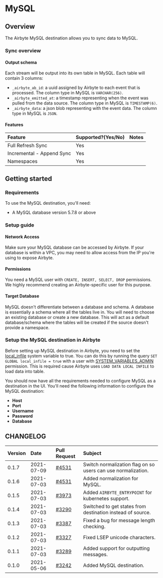 # MySQL

## Overview

The Airbyte MySQL destination allows you to sync data to MySQL.

### Sync overview

#### Output schema

Each stream will be output into its own table in MySQL. Each table will contain 3 columns:

* `_airbyte_ab_id`: a uuid assigned by Airbyte to each event that is processed. The column type in MySQL is `VARCHAR(256)`.
* `_airbyte_emitted_at`: a timestamp representing when the event was pulled from the data source. The column type in MySQL is `TIMESTAMP(6)`.
* `_airbyte_data`: a json blob representing with the event data. The column type in MySQL is `JSON`.

#### Features

| Feature | Supported?\(Yes/No\) | Notes |
| :--- | :--- | :--- |
| Full Refresh Sync | Yes |  |
| Incremental - Append Sync | Yes |  |
| Namespaces | Yes |  |

## Getting started

### Requirements

To use the MySQL destination, you'll need:

* A MySQL database version 5.7.8 or above

### Setup guide

#### Network Access

Make sure your MySQL database can be accessed by Airbyte. If your database is within a VPC, you may need to allow access from the IP you're using to expose Airbyte.

#### **Permissions**

You need a MySQL user with `CREATE, INSERT, SELECT, DROP` permissions. We highly recommend creating an Airbyte-specific user for this purpose.

#### Target Database

MySQL doesn't differentiate between a database and schema. A database is essentially a schema where all the tables live in. You will need to choose an existing database or create a new database. This will act as a default database/schema where the tables will be created if the source doesn't provide a namespace.

### Setup the MySQL destination in Airbyte

Before setting up MySQL destination in Airbyte, you need to set the [local\_infile](https://dev.mysql.com/doc/refman/8.0/en/server-system-variables.html#sysvar_local_infile) system variable to true. You can do this by running the query `SET GLOBAL local_infile = true` with a user with [SYSTEM\_VARIABLES\_ADMIN](https://dev.mysql.com/doc/refman/8.0/en/privileges-provided.html#priv_system-variables-admin) permission. This is required cause Airbyte uses `LOAD DATA LOCAL INFILE` to load data into table.

You should now have all the requirements needed to configure MySQL as a destination in the UI. You'll need the following information to configure the MySQL destination:

* **Host**
* **Port**
* **Username**
* **Password**
* **Database**

## CHANGELOG

| Version | Date | Pull Request | Subject |
| :--- | :---  | :--- | :--- |
| 0.1.7 | 2021-07-09 | [#4531](https://github.com/airbytehq/airbyte/pull/4531) | Switch normalization flag on so users can use normalization. |
| 0.1.6 | 2021-07-03 | [#4531](https://github.com/airbytehq/airbyte/pull/4531) | Added normalization for MySQL. |
| 0.1.5 | 2021-07-03 | [#3973](https://github.com/airbytehq/airbyte/pull/3973) | Added `AIRBYTE_ENTRYPOINT` for kubernetes support. |
| 0.1.4 | 2021-07-03 | [#3290](https://github.com/airbytehq/airbyte/pull/3290) | Switched to get states from destination instead of source. |
| 0.1.3 | 2021-07-03 | [#3387](https://github.com/airbytehq/airbyte/pull/3387) | Fixed a bug for message length checking. |
| 0.1.2 | 2021-07-03 | [#3327](https://github.com/airbytehq/airbyte/pull/3327) | Fixed LSEP unicode characters. |
| 0.1.1 | 2021-07-03 | [#3289](https://github.com/airbytehq/airbyte/pull/3289) | Added support for outputting messages. |
| 0.1.0 | 2021-05-06 | [#3242](https://github.com/airbytehq/airbyte/pull/3242) | Added MySQL destination. |
